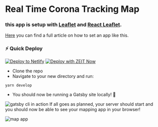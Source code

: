 # Real Time Corona Tracking Map
### this app is  setup with **[Leaflet](https://leafletjs.com/)** and **[React Leaflet](https://react-leaflet.js.org/)**.
[Here](1https://www.freecodecamp.org/news/how-to-create-a-coronavirus-covid-19-dashboard-map-app-in-react-with-gatsby-and-leaflet/) you can find a full article on how to set an app like this. 


### ⚡ Quick Deploy
[![Deploy to Netlify](https://www.netlify.com/img/deploy/button.svg)](https://app.netlify.com/start/deploy?repository=https://github.com/colbyfayock/gatsby-starter-leaflet) [![Deploy with ZEIT Now](https://zeit.co/button)](https://zeit.co/import/project?template=https://github.com/colbyfayock/gatsby-starter-leaflet)

* Clone the repo
* Navigate to your new directory and run:
```
yarn develop
```
* You should now be running a Gatsby site locally! 🎉

![gatsby cli in action](https://www.freecodecamp.org/news/content/images/2020/03/terminal-starting-gatsby-development-server-1.jpg)
If all goes as planned, your server should start and you should now be able to see your mapping app in your browser!

![map app](https://www.freecodecamp.org/news/content/images/2020/03/map-with-coronavirus-location-data-centered-tooltip.jpg)



